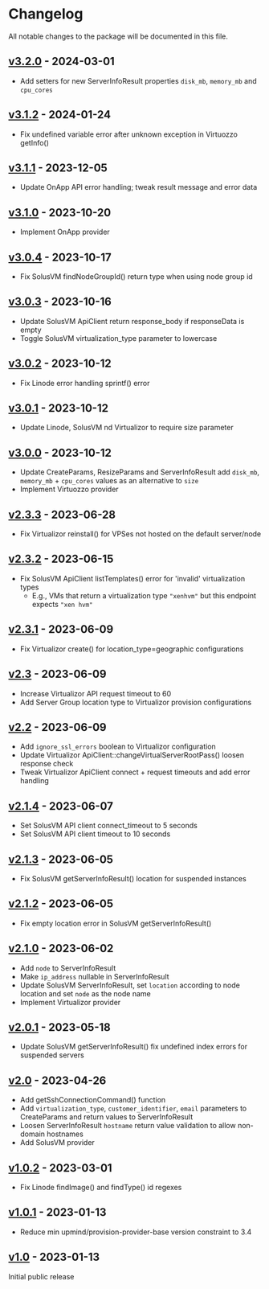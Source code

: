 # Changelog

All notable changes to the package will be documented in this file.

## [v3.2.0](https://github.com/upmind-automation/provision-provider-servers/releases/tag/v3.2.0) - 2024-03-01

- Add setters for new ServerInfoResult properties `disk_mb`, `memory_mb` and `cpu_cores`

## [v3.1.2](https://github.com/upmind-automation/provision-provider-servers/releases/tag/v3.1.2) - 2024-01-24

- Fix undefined variable error after unknown exception in Virtuozzo getInfo()

## [v3.1.1](https://github.com/upmind-automation/provision-provider-servers/releases/tag/v3.1.1) - 2023-12-05

- Update OnApp API error handling; tweak result message and error data

## [v3.1.0](https://github.com/upmind-automation/provision-provider-servers/releases/tag/v3.1.0) - 2023-10-20

- Implement OnApp provider

## [v3.0.4](https://github.com/upmind-automation/provision-provider-servers/releases/tag/v3.0.4) - 2023-10-17

- Fix SolusVM findNodeGroupId() return type when using node group id

## [v3.0.3](https://github.com/upmind-automation/provision-provider-servers/releases/tag/v3.0.3) - 2023-10-16

- Update SolusVM ApiClient return response_body if responseData is empty
- Toggle SolusVM virtualization_type parameter to lowercase

## [v3.0.2](https://github.com/upmind-automation/provision-provider-servers/releases/tag/v3.0.2) - 2023-10-12

- Fix Linode error handling sprintf() error

## [v3.0.1](https://github.com/upmind-automation/provision-provider-servers/releases/tag/v3.0.1) - 2023-10-12

- Update Linode, SolusVM nd Virtualizor to require size parameter

## [v3.0.0](https://github.com/upmind-automation/provision-provider-servers/releases/tag/v3.0.0) - 2023-10-12

- Update CreateParams, ResizeParams and ServerInfoResult add `disk_mb`, `memory_mb` + `cpu_cores` values as an alternative to `size`
- Implement Virtuozzo provider

## [v2.3.3](https://github.com/upmind-automation/provision-provider-servers/releases/tag/v2.3.3) - 2023-06-28

- Fix Virtualizor reinstall() for VPSes not hosted on the default server/node

## [v2.3.2](https://github.com/upmind-automation/provision-provider-servers/releases/tag/v2.3.2) - 2023-06-15

- Fix SolusVM ApiClient listTemplates() error for 'invalid' virtualization types
  - E.g., VMs that return a virtualization type `"xenhvm"` but this endpoint expects `"xen hvm"`

## [v2.3.1](https://github.com/upmind-automation/provision-provider-servers/releases/tag/v2.3.1) - 2023-06-09

- Fix Virtualizor create() for location_type=geographic configurations

## [v2.3](https://github.com/upmind-automation/provision-provider-servers/releases/tag/v2.3) - 2023-06-09

- Increase Virtualizor API request timeout to 60
- Add Server Group location type to Virtualizor provision configurations

## [v2.2](https://github.com/upmind-automation/provision-provider-servers/releases/tag/v2.2) - 2023-06-09

- Add `ignore_ssl_errors` boolean to Virtualizor configuration
- Update Virtualizor ApiClient::changeVirtualServerRootPass() loosen response check
- Tweak Virtualizor ApiClient connect + request timeouts and add error handling

## [v2.1.4](https://github.com/upmind-automation/provision-provider-servers/releases/tag/v2.1.4) - 2023-06-07

- Set SolusVM API client connect_timeout to 5 seconds
- Set SolusVM API client timeout to 10 seconds

## [v2.1.3](https://github.com/upmind-automation/provision-provider-servers/releases/tag/v2.1.3) - 2023-06-05

- Fix SolusVM getServerInfoResult() location for suspended instances

## [v2.1.2](https://github.com/upmind-automation/provision-provider-servers/releases/tag/v2.1.2) - 2023-06-05

- Fix empty location error in SolusVM getServerInfoResult()

## [v2.1.0](https://github.com/upmind-automation/provision-provider-servers/releases/tag/v2.1.0) - 2023-06-02

- Add `node` to ServerInfoResult
- Make `ip_address` nullable in ServerInfoResult
- Update SolusVM ServerInfoResult, set `location` according to node location and
  set `node` as the node name
- Implement Virtualizor provider

## [v2.0.1](https://github.com/upmind-automation/provision-provider-servers/releases/tag/v2.0.1) - 2023-05-18

- Update SolusVM getServerInfoResult() fix undefined index errors for suspended
  servers

## [v2.0](https://github.com/upmind-automation/provision-provider-servers/releases/tag/v2.0) - 2023-04-26

- Add getSshConnectionCommand() function
- Add `virtualization_type`, `customer_identifier`, `email` parameters to CreateParams
  and return values to ServerInfoResult
- Loosen ServerInfoResult `hostname` return value validation to allow non-domain
  hostnames
- Add SolusVM provider

## [v1.0.2](https://github.com/upmind-automation/provision-provider-servers/releases/tag/v1.0.2) - 2023-03-01

- Fix Linode findImage() and findType() id regexes

## [v1.0.1](https://github.com/upmind-automation/provision-provider-servers/releases/tag/v1.0.1) - 2023-01-13

- Reduce min upmind/provision-provider-base version constraint to 3.4

## [v1.0](https://github.com/upmind-automation/provision-provider-servers/releases/tag/v1.0) - 2023-01-13

Initial public release
